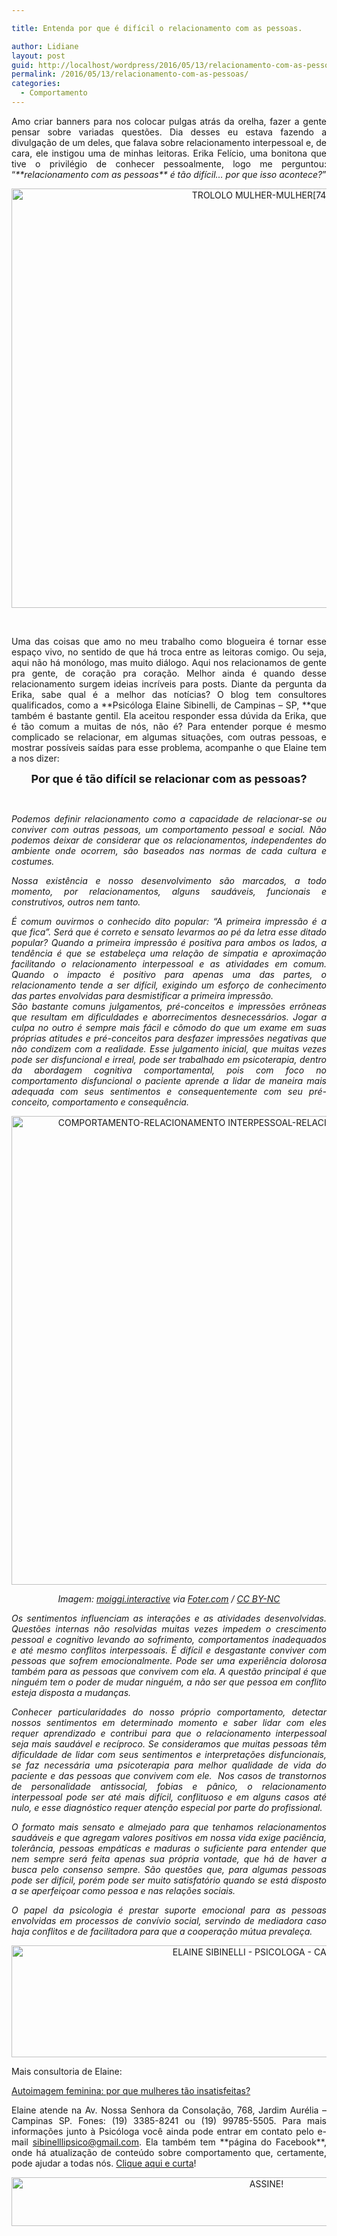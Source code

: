 ```yaml
---

title: Entenda por que é difícil o relacionamento com as pessoas.

author: Lidiane
layout: post
guid: http://localhost/wordpress/2016/05/13/relacionamento-com-as-pessoas/
permalink: /2016/05/13/relacionamento-com-as-pessoas/
categories:
  - Comportamento
---
```

<p align="justify">
  Amo criar banners para nos colocar pulgas atrás da orelha, fazer a gente pensar sobre variadas questões. Dia desses eu estava fazendo a divulgação de um deles, que falava sobre relacionamento interpessoal e, de cara, ele instigou uma de minhas leitoras. Erika Felício, uma bonitona que tive o privilégio de conhecer pessoalmente, logo me perguntou: “<em>**relacionamento com as pessoas** é tão difícil… por que isso acontece?</em>”
</p>

<p align="center">
  <img class="alignnone size-full wp-image-12524" src="http://www.trololodemulher.com.br/blog/wp-content/uploads/2016/05/TROLOLO-MULHER-MULHER742.jpg" alt="TROLOLO MULHER-MULHER[74][2]" width="800" height="671" />
</p>

&nbsp;

<p align="justify">
  Uma das coisas que amo no meu trabalho como blogueira é tornar esse espaço vivo, no sentido de que há troca entre as leitoras comigo. Ou seja, aqui não há monólogo, mas muito diálogo. Aqui nos relacionamos de gente pra gente, de coração pra coração. Melhor ainda é quando desse relacionamento surgem ideias incríveis para posts. Diante da pergunta da Erika, sabe qual é a melhor das notícias? O blog tem consultores qualificados, como a **Psicóloga Elaine Sibinelli, de Campinas – SP, **que também é bastante gentil. Ela aceitou responder essa dúvida da Erika, que é tão comum a muitas de nós, não é? Para entender porque é mesmo complicado se relacionar, em algumas situações, com outras pessoas, e mostrar possíveis saídas para esse problema, acompanhe o que Elaine tem a nos dizer:
</p>

<p align="center">
  <b><span style="font-size: large;">Por que é tão difícil se relacionar com as pessoas?</span></b>
</p>

&nbsp;

<p align="justify">
  <em>Podemos definir relacionamento como a capacidade de relacionar-se ou conviver com outras pessoas, um comportamento pessoal e social. Não podemos deixar de considerar que os relacionamentos, independentes do ambiente onde ocorrem, são baseados nas normas de cada cultura e costumes.</em>
</p>

<p align="justify">
  <em>Nossa existência e nosso desenvolvimento são marcados, a todo momento, por relacionamentos, alguns saudáveis, funcionais e construtivos, outros nem tanto.</em>
</p>

<p align="justify">
  <em>É comum ouvirmos o conhecido dito popular: “A primeira impressão é a que fica”. Será que é correto e sensato levarmos ao pé da letra esse ditado popular? Quando a primeira impressão é positiva para ambos os lados, a tendência é que se estabeleça uma relação de simpatia e aproximação facilitando o relacionamento interpessoal e as atividades em comum. Quando o impacto é positivo para apenas uma das partes, o relacionamento tende a ser difícil, exigindo um esforço de conhecimento das partes envolvidas para desmistificar a primeira impressão.<br /> São bastante comuns julgamentos, pré-conceitos e impressões errôneas que resultam em dificuldades e aborrecimentos desnecessários. Jogar a culpa no outro é sempre mais fácil e cômodo do que um exame em suas próprias atitudes e pré-conceitos para desfazer impressões negativas que não condizem com a realidade. Esse julgamento inicial, que muitas vezes pode ser disfuncional e irreal, pode ser trabalhado em psicoterapia, dentro da abordagem cognitiva comportamental, pois com foco no comportamento disfuncional o paciente aprende a lidar de maneira mais adequada com seus sentimentos e consequentemente com seu pré-conceito, comportamento e consequência. </em>
</p>

<p align="center">
  <img class="alignnone size-full wp-image-12519" src="http://www.trololodemulher.com.br/blog/wp-content/uploads/2016/05/COMPORTAMENTO-RELACIONAMENTO-INTERPESSOAL-RELACIONAMENTO-COM-PESSOAS.jpg" alt="COMPORTAMENTO-RELACIONAMENTO INTERPESSOAL-RELACIONAMENTO COM PESSOAS" width="750" height="750" />
</p>

<p align="center">
  <em>Imagem: <a href="https://www.flickr.com/photos/127107506@N02/15106281058/" target="_blank">moiggi.interactive</a> via <a href="http://foter.com/" target="_blank">Foter.com</a> / <a href="http://creativecommons.org/licenses/by-nc/2.0/" target="_blank">CC BY-NC</a></em>
</p>

<p align="justify">
  <em>Os sentimentos influenciam as interações e as atividades desenvolvidas. Questões internas não resolvidas muitas vezes impedem o crescimento pessoal e cognitivo levando ao sofrimento, comportamentos inadequados e até mesmo conflitos interpessoais. É difícil e desgastante conviver com pessoas que sofrem emocionalmente. Pode ser uma experiência dolorosa também para as pessoas que convivem com ela. A questão principal é que ninguém tem o poder de mudar ninguém, a não ser que pessoa em conflito esteja disposta a mudanças.</em>
</p>

<p align="justify">
  <em>Conhecer particularidades do nosso próprio comportamento, detectar nossos sentimentos em determinado momento e saber lidar com eles requer aprendizado e contribui para que o relacionamento interpessoal seja mais saudável e recíproco. Se consideramos que muitas pessoas têm dificuldade de lidar com seus sentimentos e interpretações disfuncionais, se faz necessária uma psicoterapia para melhor qualidade de vida do paciente e das pessoas que convivem com ele.  Nos casos de transtornos de personalidade antissocial, fobias e pânico, o relacionamento interpessoal pode ser até mais difícil, conflituoso e em alguns casos até nulo, e esse diagnóstico requer atenção especial por parte do profissional.</em>
</p>

<p align="justify">
  <em>O formato mais sensato e almejado para que tenhamos relacionamentos saudáveis e que agregam valores positivos em nossa vida exige paciência, tolerância, pessoas empáticas e maduras o suficiente para entender que nem sempre será feita apenas sua própria vontade, que há de haver a busca pelo consenso sempre. São questões que, para algumas pessoas pode ser difícil, porém pode ser muito satisfatório quando se está disposto a se aperfeiçoar como pessoa e nas relações sociais. </em>
</p>

<p align="justify">
  <em>O papel da psicologia é prestar suporte emocional para as pessoas envolvidas em processos de convívio social, servindo de mediadora caso haja conflitos e de facilitadora para que a cooperação mútua prevaleça.</em>
</p>

<p align="center">
  <img class="alignnone size-full wp-image-12109" src="http://www.trololodemulher.com.br/blog/wp-content/uploads/2016/03/ELAINE-SIBINELLI-PSICOLOGA-CAMPINAS.jpg" alt="ELAINE SIBINELLI - PSICOLOGA - CAMPINAS" width="800" height="179" />
</p>

<p align="justify">
  Mais consultoria de Elaine:
</p>

<p align="justify">
  <a href="http://www.trololodemulher.com.br/2016/03/11/autoimagem-feminina/" target="_blank">Autoimagem feminina: por que mulheres tão insatisfeitas?</a>
</p>

<p align="justify">
  Elaine atende na Av. Nossa Senhora da Consolação, 768, Jardim Aurélia – Campinas SP. Fones: (19) 3385-8241 ou (19) 99785-5505. Para mais informações junto à Psicóloga você ainda pode entrar em contato pelo e-mail <a href="mailto:sibinelllipsico@gmail.com" target="_blank">sibinelllipsico@gmail.com</a>. Ela também tem **página do Facebook**, onde há atualização de conteúdo sobre comportamento que, certamente, pode ajudar a todas nós. <a href="https://www.facebook.com/ElaineSibinelliPsicologaClinica/timeline" target="_blank">Clique aqui e curta</a>!
</p>

<p align="center">
  <a href="http://feedburner.google.com/fb/a/mailverify?uri=blogBichaFemea&loc=en_US" target="_blank"><img class="alignnone size-full wp-image-10439" src="http://www.trololodemulher.com.br/blog/wp-content/uploads/2014/09/ASSINE.png" alt="ASSINE!" width="800" height="78" /></a>
</p>

<p align="justify">